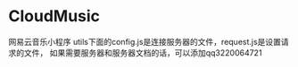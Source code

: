 # CloudMusic
网易云音乐小程序
utils下面的config.js是连接服务器的文件，request.js是设置请求的文件，
如果需要服务器和服务器文档的话，可以添加qq3220064721

